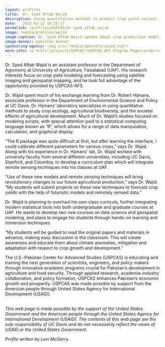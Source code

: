 ```yaml
---
layout: profiles
title:  Dr. Syed Aftab Wajid
description: Using quantitative methods to predict crop yield success in Pakistan.
date:   2015-02-12 16:25:17
permalink: /profiles/USPCAS/dr_syed_aftab_wajid
image: /media/profiles/wajid
image-caption: Dr. Syed Aftab Wajid speaks about crop prediction modeling tools.
image-banner: pakistan_banner
sponsoring-agency: <img src="/media/sponsors/usaid.svg">
more-info: <a href="/projects/USPCAS">USPCAS-AFS Program Page</a><br><a href="http://desp.ucdavis.edu/people/robert-j-hijmans">Dr. Robert Hijmans, Dept. of Environmental Science and Policy, UC Davis</a>
---
```

Dr. Syed Aftab Wajid is an assistant professor in the Department of Agronomy at University of Agriculture, Faisalabad (UAF). His research interests focus on crop yield modeling and forecasting using satellite imaging and geospatial mapping, and he took full advantage of the opportunity provided by USPCAS-AFS. <br>

Dr. Wajid spent much of his exchange learning from Dr. Robert Hijmans, associate professor in the Department of Environmental Science and Policy at UC Davis. Dr. Hijmans’ laboratory specializes in using quantitative methods to study crop ecology, agricultural biodiversity, and the societal effects of agricultural development. Much of Dr. Wajid’s studies focused on modeling scripts, with special attention paid to a statistical computing language known as “R”, which allows for a range of data manipulation, calculation, and graphical display. <br>

“The R package was quite difficult at first, but after learning the interface, I could calibrate different parameters for various crops,” says Dr. Wajid. <br>
Along with his experience in Dr. Hijmans’ lab, Dr. Wajid worked with university faculty from several different universities, including UC Davis, Stanford, and Columbia, to develop a curriculum plan which will integrate remote sensing techniques into his classes at UAF. <br>

“Use of these new models and remote sensing techniques will bring revolutionary changes to our future agricultural production,” says Dr. Wajid. “My students will submit projects on these new techniques to forecast crop yields with the help of futuristic models and remotely sensed data.” <br>

Dr. Wajid is planning to overhaul his own class curricula, further integrating modern statistical tools into both undergraduate and graduate courses at UAF. He wants to develop two new courses on data science and geospatial modeling, and plans to engage his students through hands-on learning and immersion techniques. <br>

“My students will be guided to read the original papers and materials in advance, making easy discussion in the classroom. This will create awareness and educate them about climate anomalies, mitigation and adaptation with respect to crop growth and development.” <br>

The U.S.-Pakistan Center for Advanced Studies (USPCAS) is educating and training the next generation of scientists, engineers, and policy makers through innovative academic programs crucial for Pakistan’s development in agriculture and food security. Through applied research, academia-industry collaboration, and policy formation, USPCAS enhances Pakistan’s economic growth and prosperity. USPCAS was made possible by support from the American people through United States Agency for International Development (USAID). <br>
<br>

<i>This web page is made possible by the support of the United States Government and the American people through the United States Agency for International Development (USAID). The contents of this web page are the sole responsibility of UC Davis and do not necessarily reflect the views of USAID or the United States Government.</i><br>

<p><i>Profile written by Levi McGarry.</i></p>

